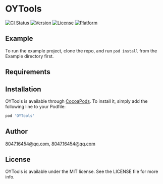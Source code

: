 # OYTools

[![CI Status](https://img.shields.io/travis/804716454@qq.com/OYTools.svg?style=flat)](https://travis-ci.org/804716454@qq.com/OYTools)
[![Version](https://img.shields.io/cocoapods/v/OYTools.svg?style=flat)](https://cocoapods.org/pods/OYTools)
[![License](https://img.shields.io/cocoapods/l/OYTools.svg?style=flat)](https://cocoapods.org/pods/OYTools)
[![Platform](https://img.shields.io/cocoapods/p/OYTools.svg?style=flat)](https://cocoapods.org/pods/OYTools)

## Example

To run the example project, clone the repo, and run `pod install` from the Example directory first.

## Requirements

## Installation

OYTools is available through [CocoaPods](https://cocoapods.org). To install
it, simply add the following line to your Podfile:

```ruby
pod 'OYTools'
```

## Author

804716454@qq.com, 804716454@qq.com

## License

OYTools is available under the MIT license. See the LICENSE file for more info.

